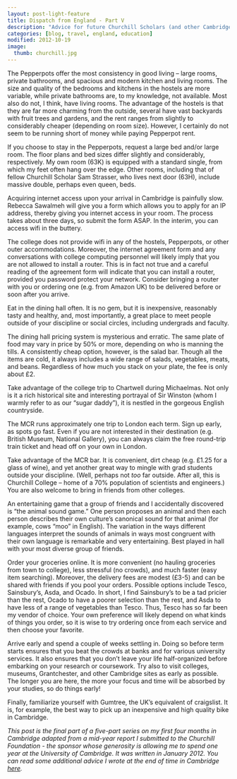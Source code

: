 ```yaml
---
layout: post-light-feature
title: Dispatch from England - Part V
description: "Advice for future Churchill Scholars (and other Cambridge students) from a former Churchill Scholar."
categories: [blog, travel, england, education]
modified: 2012-10-19
image:
  thumb: churchill.jpg
---
```

The Pepperpots offer the most consistency in good living – large rooms, private bathrooms, and spacious and modern kitchen and living rooms. The size and quality of the bedrooms and kitchens in the hostels are more variable, while private bathrooms are, to my knowledge, not available. Most also do not, I think, have living rooms. The advantage of the hostels is that they are far more charming from the outside, several have vast backyards with fruit trees and gardens, and the rent ranges from slightly to considerably cheaper (depending on room size). However, I certainly do not seem to be running short of money while paying Pepperpot rent.

If you choose to stay in the Pepperpots, request a large bed and/or large room. The floor plans and bed sizes differ slightly and considerably, respectively. My own room (63K) is equipped with a standard single, from which my feet often hang over the edge. Other rooms, including that of fellow Churchill Scholar Sam Strasser, who lives next door (63H), include massive double, perhaps even queen, beds.

Acquiring internet access upon your arrival in Cambridge is painfully slow. Rebecca Sawalmeh will give you a form which allows you to apply for an IP address, thereby giving you internet access in your room. The process takes about three days, so submit the form ASAP. In the interim, you can access wifi in the buttery.

The college does not provide wifi in any of the hostels, Pepperpots, or other outer accommodations. Moreover, the internet agreement form and any conversations with college computing personnel will likely imply that you are not allowed to install a router. This is in fact not true and a careful reading of the agreement form will indicate that you can install a router, provided you password protect your network. Consider bringing a router with you or ordering one (e.g. from Amazon UK) to be delivered before or soon after you arrive.

Eat in the dining hall often. It is no gem, but it is inexpensive, reasonably tasty and healthy, and, most importantly, a great place to meet people outside of your discipline or social circles, including undergrads and faculty.

The dining hall pricing system is mysterious and erratic. The same plate of food may vary in price by 50% or more, depending on who is manning the tills. A consistently cheap option, however, is the salad bar. Though all the items are cold, it always includes a wide range of salads, vegetables, meats, and beans. Regardless of how much you stack on your plate, the fee is only about £2.

Take advantage of the college trip to Chartwell during Michaelmas. Not only is it a rich historical site and interesting portrayal of Sir Winston (whom I warmly refer to as our “sugar daddy”), it is nestled in the gorgeous English countryside.

The MCR runs approximately one trip to London each term. Sign up early, as spots go fast. Even if you are not interested in their destination (e.g. British Museum, National Gallery), you can always claim the free round-trip train ticket and head off on your own in London.

Take advantage of the MCR bar. It is convenient, dirt cheap (e.g. £1.25 for a glass of wine), and yet another great way to mingle with grad students outside your discipline. (Well, perhaps not *too* far outside. After all, this is Churchill College – home of a 70% population of scientists and engineers.) You are also welcome to bring in friends from other colleges.

An entertaining game that a group of friends and I accidentally discovered is “the animal sound game.” One person proposes an animal and then each person describes their own culture’s canonical sound for that animal (for example, cows “moo” in English). The variation in the ways different languages interpret the sounds of animals in ways most congruent with their own language is remarkable and very entertaining. Best played in hall with your most diverse group of friends.

Order your groceries online. It is more convenient (no hauling groceries from town to college), less stressful (no crowds), and much faster (easy item searching). Moreover, the delivery fees are modest (£3-5) and can be shared with friends if you pool your orders. Possible options include Tesco, Sainsbury’s, Asda, and Ocado. In short, I find Sainsbury’s to be a tad pricier than the rest, Ocado to have a poorer selection than the rest, and Asda to have less of a range of vegetables than Tesco. Thus, Tesco has so far been my vendor of choice. Your own preference will likely depend on what kinds of things you order, so it is wise to try ordering once from each service and then choose your favorite.

Arrive early and spend a couple of weeks settling in. Doing so before term starts ensures that you beat the crowds at banks and for various university services. It also ensures that you don’t leave your life half-organized before embarking on your research or coursework. Try also to visit colleges, museums, Grantchester, and other Cambridge sites as early as possible. The longer you are here, the more your focus and time will be absorbed by your studies, so do things early!

Finally, familiarize yourself with Gumtree, the UK’s equivalent of craigslist. It is, for example, the best way to pick up an inexpensive and high quality bike in Cambridge.

*This post is the final part of a five-part series on my first four months in Cambridge adapted from a mid-year report I submitted to the Churchill Foundation - the sponsor whose generosity is allowing me to spend one year at the University of Cambridge. It was written in January 2012. You can read some additional advice I wrote at the end of time in Cambridge [here](http://djstrouse.com/more-advice-for-future-churchill-scholars-and-other-cambridge-students).*